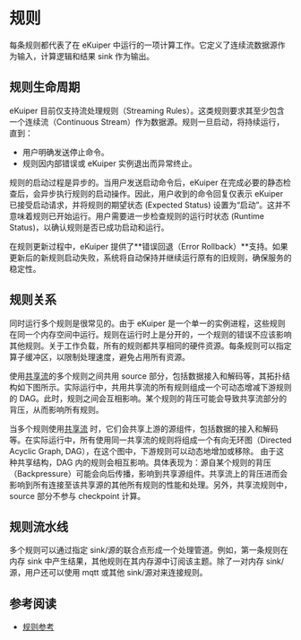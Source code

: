 # 规则

每条规则都代表了在 eKuiper 中运行的一项计算工作。它定义了连续流数据源作为输入，计算逻辑和结果 sink 作为输出。

## 规则生命周期

eKuiper 目前仅支持流处理规则（Streaming Rules）。这类规则要求其至少包含一个连续流（Continuous Stream）作为数据源。规则一旦启动，将持续运行，直到：

- 用户明确发送停止命令。
- 规则因内部错误或 eKuiper 实例退出而异常终止。

规则的启动过程是异步的。当用户发送启动命令后，eKuiper 在完成必要的静态检查后，会异步执行规则的启动操作。因此，用户收到的命令回复仅表示
eKuiper 已接受启动请求，并将规则的期望状态 (Expected Status)
设置为“启动”。这并不意味着规则已开始运行。用户需要进一步检查规则的运行时状态 (Runtime Status)，以确认规则是否已成功启动和运行。

在规则更新过程中，eKuiper 提供了**错误回退（Error Rollback）**支持。如果更新后的新规则启动失败，系统将自动保持并继续运行原有的旧规则，确保服务的稳定性。

## 规则关系

同时运行多个规则是很常见的。由于 eKuiper 是一个单一的实例进程，这些规则在同一个内存空间中运行。规则在运行时上是分开的，一个规则的错误不应该影响其他规则。关于工作负载，所有的规则都共享相同的硬件资源。每条规则可以指定算子缓冲区，以限制处理速度，避免占用所有资源。

使用[共享流](../guide/streams/overview.md#共享源实例)的多个规则之间共用 source
部分，包括数据接入和解码等，其拓扑结构如下图所示。实际运行中，共用共享流的所有规则组成一个可动态增减下游规则的
DAG。此时，规则之间会互相影响。某个规则的背压可能会导致共享流部分的背压，从而影响所有规则。

当多个规则使用[共享流](../guide/streams/overview.md#共享源实例)
时，它们会共享上游的源组件，包括数据的接入和解码等。在实际运行中，所有使用同一共享流的规则将组成一个有向无环图（Directed
Acyclic Graph, DAG），在这个图中，下游规则可以动态地增加或移除。 由于这种共享结构，DAG
内的规则会相互影响。具体表现为：源自某个规则的背压（Backpressure）可能会向后传播，影响到共享源组件。共享流上的背压进而会影响到所有连接至该共享源的其他所有规则的性能和处理。另外，共享流规则中，source
部分不参与 checkpoint 计算。

## 规则流水线

多个规则可以通过指定 sink/源的联合点形成一个处理管道。例如，第一条规则在内存 sink 中产生结果，其他规则在其内存源中订阅该主题。除了一对内存 sink/源，用户还可以使用 mqtt 或其他 sink/源对来连接规则。

## 参考阅读

- [规则参考](../guide/rules/overview.md)
